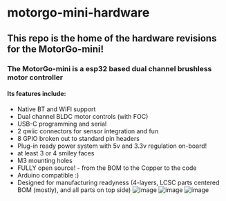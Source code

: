 ﻿# motorgo-mini-hardware
## This repo is the home of the hardware revisions for the MotorGo-mini!
### The MotorGo-mini is a esp32 based dual channel brushless motor controller
#### Its features include:
  * Native BT and WIFI support
  * Dual channel BLDC motor controls (with FOC)
  * USB-C programming and serial
  * 2 qwiic connectors for sensor integration and fun
  * 8 GPIO broken out to standard pin headers
  * Plug-in ready power system with 5v and 3.3v regulation on-board!
  * at least 3 or 4 smiley faces
  * M3 mounting holes
  * FULLY open source! - from the BOM to the Copper to the code
  * Arduino compatible :)
  * Designed for manufacturing readyness (4-layers, LCSC parts centered BOM (mostly), and all parts on top side)
![image](https://github.com/Every-Flavor-Robotics/motorgo-mini-hardware/assets/34074861/51f94fa9-cf6b-4c85-ba25-7cf4cfe61ef0)
![image](https://github.com/Every-Flavor-Robotics/motorgo-mini-hardware/assets/34074861/73f8a961-5b17-4e31-b05b-b774f9346453)
![image](https://github.com/user-attachments/assets/facb28d4-7b02-412e-9373-1a38c0919c56)

